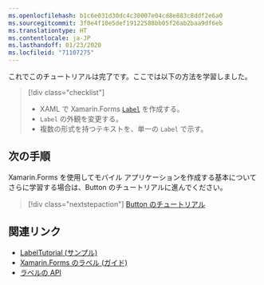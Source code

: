 ```yaml
---
ms.openlocfilehash: b1c6e031d30dc4c30007e04cd8e883c8ddf2e6a0
ms.sourcegitcommit: 3f0e4f10e5def19122588bb05f26ab2baa9df6eb
ms.translationtype: HT
ms.contentlocale: ja-JP
ms.lasthandoff: 01/23/2020
ms.locfileid: "71107275"
---
```

これでこのチュートリアルは完了です。ここでは以下の方法を学習しました。

> [!div class="checklist"]
>
> - XAML で Xamarin.Forms [`Label`](xref:Xamarin.Forms.Label) を作成する。
> - `Label` の外観を変更する。
> - 複数の形式を持つテキストを、単一の `Label` で示す。

## <a name="next-steps"></a>次の手順

Xamarin.Forms を使用してモバイル アプリケーションを作成する基本についてさらに学習する場合は、Button のチュートリアルに進んでください。

> [!div class="nextstepaction"]
> [Button のチュートリアル](~/get-started/tutorials/button/index.yml)

## <a name="related-links"></a>関連リンク

- [LabelTutorial (サンプル)](https://docs.microsoft.com/samples/xamarin/xamarin-forms-samples/getstarted-tutorials-labeltutorial/)
- [Xamarin.Forms のラベル (ガイド)](~/xamarin-forms/user-interface/text/label.md)
- [ラベルの API](xref:Xamarin.Forms.Label)
